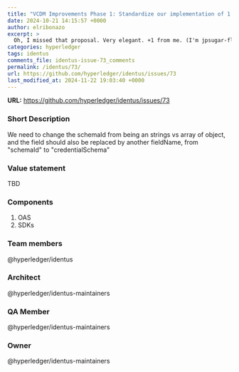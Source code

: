 ```yaml
---
title: "VCDM Improvements Phase 1: Standardize our implementation of 1.1 "
date: 2024-10-21 14:15:57 +0000
author: elribonazo
excerpt: >
  Oh, I missed that proposal. Very elegant. +1 from me. (I'm jpsugar-flow, but this is not work-related for me.)
categories: hyperledger
tags: identus
comments_file: identus-issue-73_comments
permalink: /identus/73/
url: https://github.com/hyperledger/identus/issues/73
last_modified_at: 2024-11-22 19:03:40 +0000
---
```



**URL:** https://github.com/hyperledger/identus/issues/73

### Short Description

We need to change the schemaId from being an  strings vs array of object, and the field should also be replaced by another fieldName, from "schemaId" to "credentialSchema" 

### Value statement

TBD

### Components

1. OAS
2. SDKs

### Team members

@hyperledger/identus

### Architect

@hyperledger/identus-maintainers 

### QA Member

@hyperledger/identus-maintainers 

### Owner

@hyperledger/identus-maintainers 